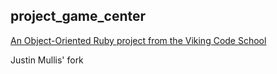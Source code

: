 ## project_game_center

[An Object-Oriented Ruby project from the Viking Code School](http://www.vikingcodeschool.com)

Justin Mullis' fork